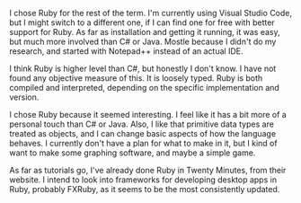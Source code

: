 I chose Ruby for the rest of the term.
I'm currently using Visual Studio Code, but I might switch to a different one, if I can find one
for free with better support for Ruby. As far as installation and getting it running, it was easy,
but much more involved than C# or Java. Mostle because I didn't do my research, and started with
Notepad++ instead of an actual IDE.

I think Ruby is higher level than C#, but honestly I don't know. I have not found any objective
measure of this. It is loosely typed. Ruby is both compiled and interpreted, depending on the
specific implementation and version.

I chose Ruby because it seemed interesting. I feel like it has a bit more of a personal touch
than C# or Java. Also, I like that primitive data types are treated as objects, and I can change
basic aspects of how the language behaves. I currently don't have a plan for what to make in it,
but I kind of want to make some graphing software, and maybe a simple game.

As far as tutorials go, I've already done Ruby in Twenty Minutes, from their website.
I intend to look into frameworks for developing desktop apps in Ruby, probably FXRuby, as it
seems to be the most consistently updated.